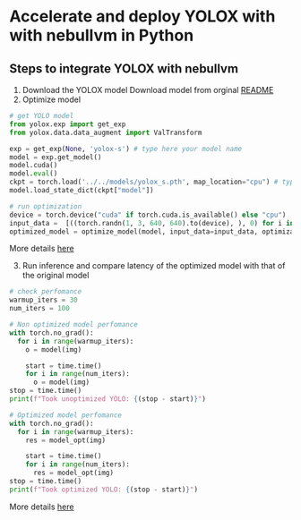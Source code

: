 # **Accelerate and deploy YOLOX with with nebullvm in Python**

## Steps to integrate YOLOX with nebullvm
1. Download the YOLOX model
Download model from orginal [README](../../README.md)
2. Optimize model
```python
# get YOLO model
from yolox.exp import get_exp
from yolox.data.data_augment import ValTransform

exp = get_exp(None, 'yolox-s') # type here your model name
model = exp.get_model()
model.cuda()
model.eval()
ckpt = torch.load('../../models/yolox_s.pth', map_location="cpu") # type path to the your model
model.load_state_dict(ckpt["model"])

# run optimization
device = torch.device("cuda" if torch.cuda.is_available() else "cpu")
input_data =  [((torch.randn(1, 3, 640, 640).to(device), ), 0) for i in range(100)]
optimized_model = optimize_model(model, input_data=input_data, optimization_time="unconstrained") 
```
More details [here](nebullvm_optimize.py)

3. Run inference and compare latency of the optimized model with that of the original model
```python
# check perfomance
warmup_iters = 30
num_iters = 100

# Non optimized model perfomance
with torch.no_grad():
  for i in range(warmup_iters):
    o = model(img)

    start = time.time()
    for i in range(num_iters):
      o = model(img)
stop = time.time()
print(f"Took unoptimized YOLO: {(stop - start)}")

# Optimized model perfomance
with torch.no_grad():
  for i in range(warmup_iters):
    res = model_opt(img)

    start = time.time()
    for i in range(num_iters):
      res = model_opt(img)
stop = time.time()
print(f"Took optimized YOLO: {(stop - start)}")
```
More details [here](nebullvm_run_inference.py)